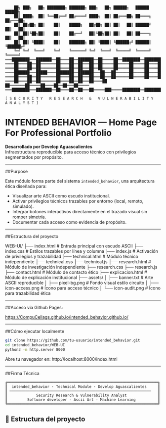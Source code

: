    ```
       ██╗ ███╗   ██╗ ████████╗ ███████╗ ███╗   ██╗ ██████╗   ██████   ██████╗   
       ██║ ████╗  ██║ ╚══██╔══╝ ██╔════╝ ████╗  ██║ ██╔═══██╗ ██════╗  ██╔═══██╗       
       ██║ ██╔██╗ ██║    ██║    █████╗   ██╔██╗ ██║ ██║   ██║ ██████╝  ██║   ██║  
       ██║ ██║╚██╗██║    ██║    ██╔══╝   ██║╚██╗██║ ██║   ██║ ██════╗  ██║   ██║  
       ██║ ██║ ╚████║    ██║    ███████╗ ██║ ╚████║ ╚██████╔╝ ██████║  ╚██████╔╝   
       ╚═╝ ╚═╝  ╚═══╝    ╚═╝    ╚══════╝ ╚═╝  ╚═══╝  ╚═════╝  ╚═════╝   ╚═════╝ 
═══████████═══███████══██════██══███████══██═════██══████████══████████══████████════
════██════██══██═══════██════██══██═══██══██═════██═════██═════██════██══██═════██═══ 
════██════██══██═══════██════██══██═══██══██═════██═════██═════██════██══██═════██═══
════███████═══█████════████████══███████═══██═══██══════██═════██════██══███████═════
════██════██══██═══════██════██══██═══██═══██═══██══════██═════██════██══██══██══════
════██════██══██═══════██════██══██═══██════██ ██═══════██═════██════██══██═══██═════
═══████████═══███████══██════██══██═══██═════███═════████████══████████══██════██════
            
[ S E C U R I T Y   R E S E A R C H   &   V U L N E R A B I L I T Y   A N A L Y S T ]
```

# INTENDED BEHAVIOR — Home Page For Professional Portfolio 

**Desarrollado por Develop Aguascalientes**  
Infraestructura reproducible para acceso técnico con privilegios segmentados por propósito.

---

##Purpose

Este módulo forma parte del sistema `intended_behavior`, una arquitectura ética diseñada para:

- Visualizar arte ASCII como escudo institucional.
- Activar privilegios técnicos trazables por entorno (local, remoto, simulado).
- Integrar botones interactivos directamente en el trazado visual sin romper simetría.
- Documentar cada acceso como evidencia de propósito.

---

##Estructura del proyecto

WEB-UI/
├── index.html # Entrada principal con escudo ASCII 
├── index.css # Estilos trazables por línea y columna 
├── index.js # Activación de privilegios y trazabilidad 
├── technical.html # Módulo técnico independiente 
├── technical.css ├── technical.js 
├── research.html # Módulo de investigación independiente 
├── research.css ├── research.js 
├── contact.html # Módulo de contacto ético 
├── explicacion.html # Módulo de explicación institucional 
├── assets/ │ ├── banner.txt # Arte ASCII reproducible
│ ├── pixel-bg.png # Fondo visual estilo circuito 
│ ├── icon-access.png # Ícono para acceso técnico
│ └── icon-audit.png # Ícono para trazabilidad ética

---

##Acceso via Github Pages: 

https://CompuCellags.github.io/intended_behavior.github.io/

---

##Cómo ejecutar localmente

```bash
git clone https://github.com/tu-usuario/intended_behavior.git
cd intended_behavior/WEB-UI
python3 -m http.server 8000
```

Abre tu navegador en: http://localhost:8000/index.html

---

##Firma Técnica
```
╔════════════════════════════════════════════════════════════════════╗
║  intended_behavior · Technical Module · Develop Aguascalientes     ║
║ ────────────────────────────────────────────────────────────────   ║
║             Security Research & Vulnerability Analyst              ║
║         Software developer - Ascii Art - Machine Learning          ║
╚════════════════════════════════════════════════════════════════════╝
```
## 📁 Estructura del proyecto

   
